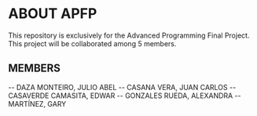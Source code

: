# ABOUT APFP
This repository is exclusively for the Advanced Programming Final Project. This project will be collaborated among 5 members.

## MEMBERS

-- DAZA MONTEIRO, JULIO ABEL
-- CASANA VERA, JUAN CARLOS
-- CASAVERDE CAMASITA, EDWAR
-- GONZALES RUEDA, ALEXANDRA
-- MARTÍNEZ, GARY
